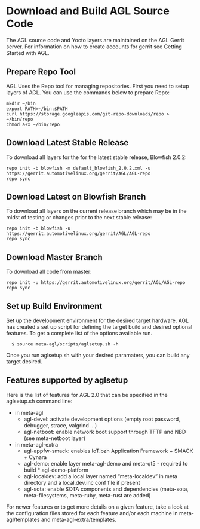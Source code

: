 # Download and Build AGL Source Code

The AGL source code and Yocto layers are maintained on the AGL Gerrit server. For information on how to create accounts for gerrit see Getting Started with AGL.

## Prepare Repo Tool

AGL Uses the Repo tool for managing repositories. First you need to setup layers of AGL. You can use the commands below to prepare Repo:
```
mkdir ~/bin
export PATH=~/bin:$PATH
curl https://storage.googleapis.com/git-repo-downloads/repo > ~/bin/repo
chmod a+x ~/bin/repo
```
## Download Latest Stable Release

To download all layers for the for the latest stable release, Blowfish 2.0.2:

```
repo init -b blowfish -m default_blowfish_2.0.2.xml -u https://gerrit.automotivelinux.org/gerrit/AGL/AGL-repo
repo sync
```

## Download Latest on Blowfish Branch

To download all layers on the current release branch which may be in the midst of testing or changes prior to the next stable release:
```
repo init -b blowfish -u https://gerrit.automotivelinux.org/gerrit/AGL/AGL-repo
repo sync
```
## Download Master Branch

To download all code from master:

```
repo init -u https://gerrit.automotivelinux.org/gerrit/AGL/AGL-repo
repo sync
```

## Set up Build Environment

Set up the development environment for the desired target hardware. AGL has created a set up script for defining the target build and desired optional features. To get a complete list of the options available run.

```
  $ source meta-agl/scripts/aglsetup.sh -h
```

Once you run aglsetup.sh with your desired paramaters, you can build any target desired.

## Features supported by aglsetup

Here is the list of features for AGL 2.0 that can be specified in the aglsetup.sh command line:

- in meta-agl
    * agl-devel: activate development options (empty root password, debugger, strace, valgrind …)
    * agl-netboot: enable network boot support through TFTP and NBD (see meta-netboot layer)
- in meta-agl-extra
    * agl-appfw-smack: enables IoT.bzh Application Framework + SMACK + Cynara
    * agl-demo: enable layer meta-agl-demo and meta-qt5 - required to build     * agl-demo-platform
    * agl-localdev: add a local layer named “meta-localdev” in meta directory and a local.dev.inc conf file if present
    * agl-sota: enable SOTA components and dependencies (meta-sota, meta-filesystems, meta-ruby, meta-rust are added)

For newer features or to get more details on a given feature, take a look at the configuration files stored for each feature and/or each machine in meta-agl/templates and meta-agl-extra/templates.

